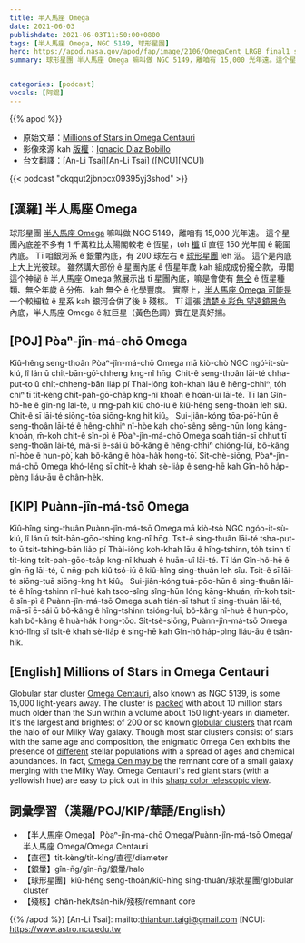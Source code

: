 ```yaml
---
title: 半人馬座 Omega
date: 2021-06-03
publishdate: 2021-06-03T11:50:00+0800
tags: [半人馬座 Omega, NGC 5149, 球形星團]
hero: https://apod.nasa.gov/apod/fap/image/2106/OmegaCent_LRGB_final1_small.jpg
summary: 球形星團 半人馬座 Omega 嘛叫做 NGC 5149，離咱有 15,000 光年遠。這个星團內底差不多有 1 千萬粒比太陽閣較老 ê 恆星，to̍h 櫼 tī 直徑 150 光年闊 ê 範圍內底。


categories: [podcast]
vocals: [阿錕]
---
```


{{% apod %}}

- 原始文章：[Millions of Stars in Omega Centauri](https://apod.nasa.gov/apod/ap210603.html)
- 影像來源 kah [版權][copyright]：[Ignacio Diaz Bobillo](http://www.pampaskies.com/gallery3/index.php)
- 台文翻譯：[An-Li Tsai][An-Li Tsai] ([NCU][NCU])

{{< podcast "ckqqut2jbnpcx09395yj3shod" >}}

## [漢羅] 半人馬座 Omega

球形星團 [半人馬座 Omega][Omega Centauri] 嘛叫做 NGC 5149，離咱有 15,000 光年遠。
這个星團內底差不多有 1 千萬粒比太陽閣較老 ê 恆星，to̍h [櫼][packed] tī 直徑 150 光年闊 ê 範圍內底。
Tī 咱銀河系 ê 銀暈內底，有 200 球左右 ê [球形星團][globular clusters] leh 泅。
這个是內底上大上光彼球。
雖然講大部份 ê 星團內底 ê 恆星年歲 kah 組成成份攏仝款，毋閣這个神祕 ê 半人馬座 Omega 煞展示出 tī 星團內底，嘛是會使有 [無仝][different] ê 恆星種類、無仝年歲 ê 分佈、kah 無仝 ê 化學豐度。
實際上，[半人馬座 Omega 可能是][Omega Cen may be] 一个較細粒 ê 星系 kah 銀河合併了後 ê 殘核。
Tī 這張 [清楚 ê 彩色 望遠鏡景色][sharp color telescopic view] 內底，半人馬座 Omega ê 紅巨星（黃色色調）實在是真好揣。


## [POJ] Pòaⁿ-jîn-má-chō Omega

Kiû-hêng seng-thoân Pòaⁿ-jîn-má-chō Omega mā kiò-chò NGC ngó͘-it-sù-kiú, lî lán ū chi̍t-bān-gō͘-chheng kng-nî hn̄g.
Chit-ê seng-thoân lāi-té chha-put-to ū chi̍t-chheng-bān lia̍p pí Thài-iông koh-khah lāu ê hêng-chhiⁿ, to̍h chiⁿ tī ti̍t-kèng chi̍t-pah-gō͘-cha̍p kng-nî khoah ê hoān-ûi lāi-té.
Tī lán Gîn-hô-hē ê gîn-n̄g lāi-té, ū nn̄g-pah kiû chó-iū ê kiû-hêng seng-thoân leh siû.
Chit-ê sī lāi-té siōng-tōa siōng-kng hit kiû。
Sui-jiân-kóng tōa-pō͘-hūn ê seng-thoân lāi-té ê hêng-chhiⁿ nî-hòe kah cho͘-sêng sêng-hūn lóng kāng-khoán, m̄-koh chit-ê sîn-pì ê Pòaⁿ-jîn-má-chō Omega soah tián-sī chhut tī seng-thoân lāi-té, mā-sī ē-sái ū bô-kâng ê hêng-chhiⁿ chióng-lūi, bô-kâng nî-hòe ê hun-pò͘, kah bô-kâng ê hòa-ha̍k hong-tō͘.
Si̍t-chè-siōng, Pòaⁿ-jîn-má-chō Omega khó-lêng sī chi̍t-ê khah sè-lia̍p ê seng-hē kah Gîn-hô ha̍p-pèng liáu-āu ê chân-he̍k.




## [KIP] Puànn-jîn-má-tsō Omega

Kiû-hîng sing-thuân Puànn-jîn-má-tsō Omega mā kiò-tsò NGC ngóo-it-sù-kiú, lî lán ū tsi̍t-bān-gōo-tshing kng-nî hn̄g.
Tsit-ê sing-thuân lāi-té tsha-put-to ū tsi̍t-tshing-bān lia̍p pí Thài-iông koh-khah lāu ê hîng-tshinn, to̍h tsinn tī ti̍t-kìng tsi̍t-pah-gōo-tsa̍p kng-nî khuah ê huān-uî lāi-té.
Tī lán Gîn-hô-hē ê gîn-n̄g lāi-té, ū nn̄g-pah kiû tsó-iū ê kiû-hîng sing-thuân leh sîu.
Tsit-ê sī lāi-té siōng-tuā siōng-kng hit kiû。
Sui-jiân-kóng tuā-pōo-hūn ê sing-thuân lāi-té ê hîng-tshinn nî-huè kah tsoo-sîng sîng-hūn lóng kāng-khuán, m̄-koh tsit-ê sîn-pì ê Puànn-jîn-má-tsō Omega suah tián-sī tshut tī sing-thuân lāi-té, mā-sī ē-sái ū bô-kâng ê hîng-tshinn tsióng-luī, bô-kâng nî-huè ê hun-pòo, kah bô-kâng ê huà-ha̍k hong-tōo.
Si̍t-tsè-siōng, Puànn-jîn-má-tsō Omega khó-lîng sī tsi̍t-ê khah sè-lia̍p ê sing-hē kah Gîn-hô ha̍p-pìng liáu-āu ê tsân-hi̍k.




## [English] Millions of Stars in Omega Centauri

Globular star cluster [Omega Centauri][Omega Centauri], also known as NGC 5139, is some 15,000 light-years away.
The cluster is [packed][packed] with about 10 million stars much older than the Sun within a volume about 150 light-years in diameter.
It's the largest and brightest of 200 or so known [globular clusters][globular clusters] that roam the halo of our Milky Way galaxy.
Though most star clusters consist of stars with the same age and composition, the enigmatic Omega Cen exhibits the presence of [different][different] stellar populations with a spread of ages and chemical abundances.
In fact, [Omega Cen may be][Omega Cen may be] the remnant core of a small galaxy merging with the Milky Way.
Omega Centauri's red giant stars (with a yellowish hue) are easy to pick out in this [sharp color telescopic view][sharp color telescopic view].


## 詞彙學習（漢羅/POJ/KIP/華語/English）

- 【半人馬座 Omega】Pòaⁿ-jîn-má-chō Omega/Puànn-jîn-má-tsō Omega/半人馬座 Omega/Omega Centauri
- 【直徑】ti̍t-kèng/ti̍t-kìng/直徑/diameter
- 【銀暈】gîn-n̄g/gîn-n̄g/銀暈/halo
- 【球形星團】kiû-hêng seng-thoân/kiû-hîng sing-thuân/球狀星團/globular cluster
- 【殘核】chân-he̍k/tsân-hi̍k/殘核/remnant core


{{% /apod %}}
[An-Li Tsai]: mailto:thianbun.taigi@gmail.com
[NCU]: https://www.astro.ncu.edu.tw

[copyright]: https://apod.nasa.gov/apod/fap/lib/about_apod.html#srapply

[Omega Centauri]:http://earthsky.org/clusters-nebulae-galaxies/omega-centauri-milky-ways-prize-star-cluster
[packed]:https://apod.nasa.gov/apod/ap080906.html
[globular clusters]:http://en.wikipedia.org/wiki/Globular_clusters
[different]:http://arxiv.org/abs/0912.4176
[Omega Cen may be]:http://www.spacetelescope.org/news/html/heic0809.html
[sharp color telescopic view]:http://www.pampaskies.com/gallery3/Deep-Space-Objects/OmegaCent_LRGB_final1_small

